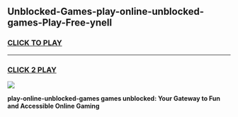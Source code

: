 
## Unblocked-Games-play-online-unblocked-games-Play-Free-ynell
<h3>
<a href="https://premium76.site?title=play-online-unblocked-games&ref=23A">CLICK TO PLAY</a></h3>
<hr>

<h3>
<a href="https://premium76.site?title=play-online-unblocked-games&ref=23A">CLICK 2 PLAY</a>
  
</h3>

<a href="https://premium76.site?title=play-online-unblocked-games&ref=23A"><img src="https://clearcache.store/games.png"></a>


**play-online-unblocked-games games unblocked: Your Gateway to Fun and Accessible Online Gaming**
